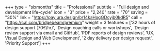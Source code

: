 +++
type = "sixmonths"
title = "Professional"
subtitle = "Full design and development life-cycle"
icon = "3"
price = "2,240"
rate = "70"
saving = "30%"
link = "https://pay.ura.design/b/14kaHogGDcyjb0kdR5"
call = "https://cal.com/bridgebeam/premium"
weight = 3
features = ['32 hours of design support (70€/hr)', 'Design coaching calls or workshops', 'Design review support via email and GitHub', 'PDF reports of design reviews', 'UX, Visual Design and Web Development', '2 day delivery per design request', 'Priority Support']
+++